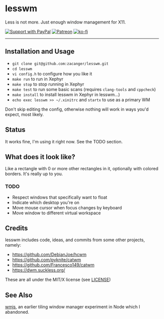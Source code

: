 # lesswm

Less is not more. Just enough window management for X11.

[![Support with PayPal](https://img.shields.io/badge/paypal-donate-yellow.png)](https://paypal.me/zacanger) [![Patreon](https://img.shields.io/badge/patreon-donate-yellow.svg)](https://www.patreon.com/zacanger) [![ko-fi](https://img.shields.io/badge/donate-KoFi-yellow.svg)](https://ko-fi.com/U7U2110VB)

----

## Installation and Usage

* `git clone git@github.com:zacanger/lesswm.git`
* `cd lesswm`
* `vi config.h` to configure how you like it
* `make run` to run in Xephyr
* `make stop` to stop running in Xephyr
* `make test` to run some basic scans (requires `clang-tools` and `cppcheck`)
* `make install` to install
  lesswm in Xephyr in lesswm...)
* `echo exec lesswm >> ~/.xinitrc` and `startx` to use as a primary WM

Don't skip editing the config, otherwise nothing will work
in ways you'd expect, most likely.

## Status

It works fine, I'm using it right now. See the TODO section.

## What does it look like?

Like a rectangle with 0 or more other rectangles in it,
optionally with colored borders. It's really up to you.

### TODO

* Respect windows that specifically want to float
* Indicate which desktop you're on
* Move mouse cursor when focus changes by keyboard
* Move window to different virtual workspace

## Credits

lesswm includes code, ideas, and commits from some other projects, namely:

* <https://github.com/DebianJoe/hcwm>
* <https://github.com/pyknite/catwm>
* <https://github.com/Francesco149/catwm>
* <https://dwm.suckless.org/>

These are all under the MIT/X license (see [LICENSE](./LICENSE))

## See Also

[wmjs](https://github.com/zacanger/wmjs), an earlier tiling window manager
experiment in Node which I abandoned.
